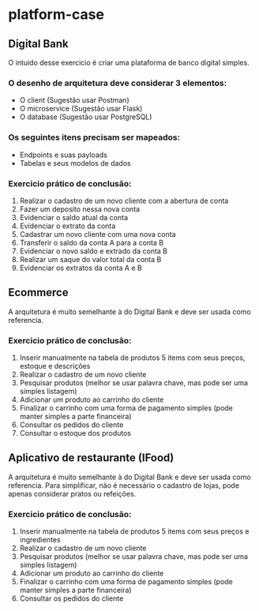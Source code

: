 # platform-case

## Digital Bank

O intuido desse exercicio é criar uma plataforma de banco digital simples.

### O desenho de arquitetura deve considerar 3 elementos:
  - O client (Sugestão usar Postman)
  - O microservice (Sugestão usar Flask)
  - O database (Sugestão usar PostgreSQL)

### Os seguintes itens precisam ser mapeados:
  - Endpoints e suas payloads
  - Tabelas e seus modelos de dados

### Exercicio prático de conclusão:
  1. Realizar o cadastro de um novo cliente com a abertura de conta
  2. Fazer um deposito nessa nova conta
  3. Evidenciar o saldo atual da conta
  4. Evidenciar o extrato da conta
  5. Cadastrar um novo cliente com uma nova conta
  6. Transferir o saldo da conta A para a conta B
  7. Evidenciar o novo saldo e extrado da conta B
  8. Realizar um saque do valor total da conta B
  9. Evidenciar os extratos da conta A e B


## Ecommerce

A arquitetura é muito semelhante à do Digital Bank e deve ser usada como referencia.

### Exercicio prático de conclusão:
  1. Inserir manualmente na tabela de produtos 5 items com seus preços, estoque e descrições
  2. Realizar o cadastro de um novo cliente
  3. Pesquisar produtos (melhor se usar palavra chave, mas pode ser uma simples listagem)
  4. Adicionar um produto ao carrinho do cliente
  5. Finalizar o carrinho com uma forma de pagamento simples (pode manter simples a parte financeira)
  6. Consultar os pedidos do cliente
  7. Consultar o estoque dos produtos

## Aplicativo de restaurante (IFood)

A arquitetura é muito semelhante à do Digital Bank e deve ser usada como referencia. Para simplificar, não é necessário o cadastro de lojas, pode apenas considerar pratos ou refeições. 

### Exercicio prático de conclusão:
  1. Inserir manualmente na tabela de produtos 5 items com seus preços e ingredientes 
  2. Realizar o cadastro de um novo cliente
  3. Pesquisar produtos (melhor se usar palavra chave, mas pode ser uma simples listagem)
  4. Adicionar um produto ao carrinho do cliente
  5. Finalizar o carrinho com uma forma de pagamento simples (pode manter simples a parte financeira)
  6. Consultar os pedidos do cliente